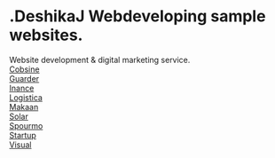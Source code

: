 # .DeshikaJ Webdeveloping sample websites.
Website development &amp; digital marketing service.
<br>
<a href="https://deshikaj.github.io/webdeveloping/Cobsine">Cobsine</a>
<br>
<a href="https://deshikaj.github.io/webdeveloping/Guarder">Guarder</a>
<br>
<a href="https://deshikaj.github.io/webdeveloping/Inance">Inance</a>
<br>
<a href="https://deshikaj.github.io/webdeveloping/Logistica">Logistica</a>
<br>
<a href="https://deshikaj.github.io/webdeveloping/Makaan">Makaan</a>
<br>
<a href="https://deshikaj.github.io/webdeveloping/Solar">Solar</a>
<br>
<a href="https://deshikaj.github.io/webdeveloping/Spourmo">Spourmo</a>
<br>
<a href="https://deshikaj.github.io/webdeveloping/Startup">Startup</a>
<br>
<a href="https://deshikaj.github.io/webdeveloping/Visual">Visual</a>

